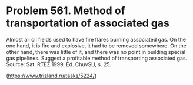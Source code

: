 # Problem 561. Method of transportation of associated gas

Almost all oil fields used to have fire flares burning associated gas. On the one hand, it is fire and explosive, it had to be removed somewhere. On the other hand, there was little of it, and there was no point in building special gas pipelines. Suggest a profitable method of transporting associated gas. Source: Sat. RTEZ 1999, Ed. ChuvSU, s. 25.

(https://www.trizland.ru/tasks/5224/)